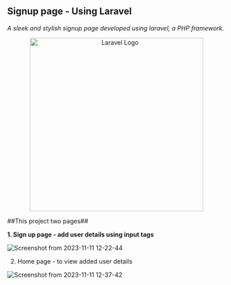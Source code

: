 <h2>Signup page - Using Laravel</h2>

<i>A sleek and stylish signup page developed using laravel, a PHP framework.</i>

<p align="center"><a href="https://laravel.com" target="_blank"><img src="https://raw.githubusercontent.com/laravel/art/master/logo-lockup/5%20SVG/2%20CMYK/1%20Full%20Color/laravel-logolockup-cmyk-red.svg" width="400" alt="Laravel Logo"></a></p>

##This project two pages##

**1. Sign up page - add user details using input tags**

![Screenshot from 2023-11-11 12-22-44](https://github.com/abijithnv/trogon/assets/85537378/4aca136e-920c-4b88-acd6-33bccdd4aa00)


2. Home page - to view added user details

![Screenshot from 2023-11-11 12-37-42](https://github.com/abijithnv/trogon/assets/85537378/98e90964-4ab8-4bef-b06a-007ef85b365e)
